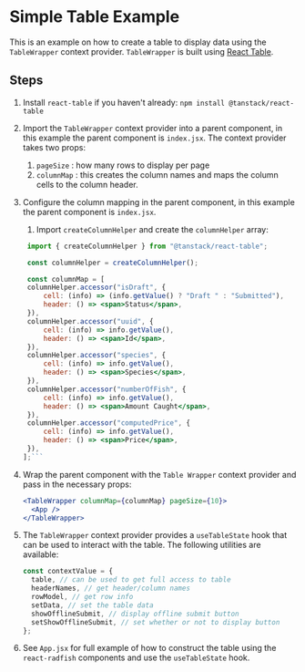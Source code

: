 # Simple Table Example

This is an example on how to create a table to display data using the `TableWrapper` context provider. `TableWrapper` is built using [React Table](https://react-table-v7-docs.netlify.app/docs/overview).

## Steps

1. Install `react-table` if you haven't already: `npm install @tanstack/react-table`
2. Import the `TableWrapper` context provider into a parent component, in this example the parent component is `index.jsx`. The context provider takes two props:
   1. `pageSize` : how many rows to display per page
   2. `columnMap` : this creates the column names and maps the column cells to the column header.
3. Configure the column mapping in the parent component, in this example the parent component is `index.jsx`.

   1. Import `createColumnHelper` and create the `columnHelper` array:

   ````jsx
    import { createColumnHelper } from "@tanstack/react-table";

    const columnHelper = createColumnHelper();

    const columnMap = [
   	columnHelper.accessor("isDraft", {
   		cell: (info) => (info.getValue() ? "Draft " : "Submitted"),
   		header: () => <span>Status</span>,
   	}),
   	columnHelper.accessor("uuid", {
   		cell: (info) => info.getValue(),
   		header: () => <span>Id</span>,
   	}),
   	columnHelper.accessor("species", {
   		cell: (info) => info.getValue(),
   		header: () => <span>Species</span>,
   	}),
   	columnHelper.accessor("numberOfFish", {
   		cell: (info) => info.getValue(),
   		header: () => <span>Amount Caught</span>,
   	}),
   	columnHelper.accessor("computedPrice", {
   		cell: (info) => info.getValue(),
   		header: () => <span>Price</span>,
   	}),
   ];```

   ````

4. Wrap the parent component with the `Table Wrapper` context provider and pass in the necessary props:
   ```jsx
   <TableWrapper columnMap={columnMap} pageSize={10}>
     <App />
   </TableWrapper>
   ```
5. The `TableWrapper` context provider provides a `useTableState` hook that can be used to interact with the table. The following utilities are available:
   ```jsx
   const contextValue = {
     table, // can be used to get full access to table
     headerNames, // get header/column names
     rowModel, // get row info
     setData, // set the table data
     showOfflineSubmit, // display offline submit button
     setShowOfflineSubmit, // set whether or not to display button
   };
   ```
6. See `App.jsx` for full example of how to construct the table using the `react-radfish` components and use the `useTableState` hook.
